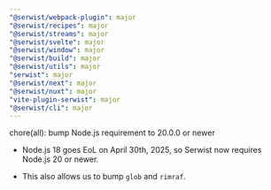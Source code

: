 ```yaml
---
"@serwist/webpack-plugin": major
"@serwist/recipes": major
"@serwist/streams": major
"@serwist/svelte": major
"@serwist/window": major
"@serwist/build": major
"@serwist/utils": major
"serwist": major
"@serwist/next": major
"@serwist/nuxt": major
"vite-plugin-serwist": major
"@serwist/cli": major
---
```


chore(all): bump Node.js requirement to 20.0.0 or newer

- Node.js 18 goes EoL on April 30th, 2025, so Serwist now requires Node.js 20 or newer.

- This also allows us to bump `glob` and `rimraf`.